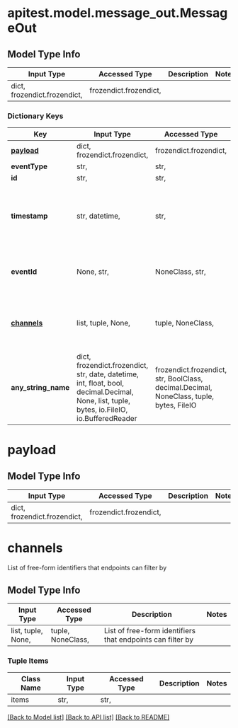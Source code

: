 # apitest.model.message_out.MessageOut

## Model Type Info
Input Type | Accessed Type | Description | Notes
------------ | ------------- | ------------- | -------------
dict, frozendict.frozendict,  | frozendict.frozendict,  |  | 

### Dictionary Keys
Key | Input Type | Accessed Type | Description | Notes
------------ | ------------- | ------------- | ------------- | -------------
**[payload](#payload)** | dict, frozendict.frozendict,  | frozendict.frozendict,  |  | 
**eventType** | str,  | str,  |  | 
**id** | str,  | str,  |  | 
**timestamp** | str, datetime,  | str,  |  | value must conform to RFC-3339 date-time
**eventId** | None, str,  | NoneClass, str,  | Optional unique identifier for the message | [optional] 
**[channels](#channels)** | list, tuple, None,  | tuple, NoneClass,  | List of free-form identifiers that endpoints can filter by | [optional] 
**any_string_name** | dict, frozendict.frozendict, str, date, datetime, int, float, bool, decimal.Decimal, None, list, tuple, bytes, io.FileIO, io.BufferedReader | frozendict.frozendict, str, BoolClass, decimal.Decimal, NoneClass, tuple, bytes, FileIO | any string name can be used but the value must be the correct type | [optional]

# payload

## Model Type Info
Input Type | Accessed Type | Description | Notes
------------ | ------------- | ------------- | -------------
dict, frozendict.frozendict,  | frozendict.frozendict,  |  | 

# channels

List of free-form identifiers that endpoints can filter by

## Model Type Info
Input Type | Accessed Type | Description | Notes
------------ | ------------- | ------------- | -------------
list, tuple, None,  | tuple, NoneClass,  | List of free-form identifiers that endpoints can filter by | 

### Tuple Items
Class Name | Input Type | Accessed Type | Description | Notes
------------- | ------------- | ------------- | ------------- | -------------
items | str,  | str,  |  | 

[[Back to Model list]](../../README.md#documentation-for-models) [[Back to API list]](../../README.md#documentation-for-api-endpoints) [[Back to README]](../../README.md)


